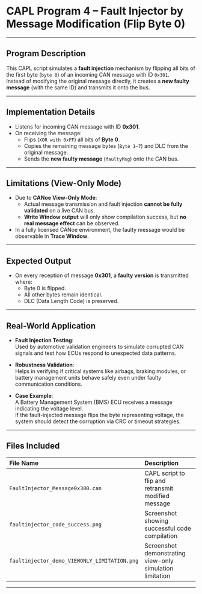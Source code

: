 
# CAPL Program 4 – Fault Injector by Message Modification (Flip Byte 0)

---

## Program Description

This CAPL script simulates a **fault injection** mechanism by flipping all bits of the first byte (`byte 0`) of an incoming CAN message with ID `0x301`.  
Instead of modifying the original message directly, it creates a **new faulty message** (with the same ID) and transmits it onto the bus.

---

## Implementation Details

- Listens for incoming CAN message with ID **0x301**.
- On receiving the message:
  - Flips (`XOR with 0xFF`) all bits of **Byte 0**.
  - Copies the remaining message bytes (`Byte 1–7`) and DLC from the original message.
  - Sends the **new faulty message** (`faultyMsg`) onto the CAN bus.

---

## Limitations (View-Only Mode)

- Due to **CANoe View-Only Mode**:
  - Actual message transmission and fault injection **cannot be fully validated** on a live CAN bus.
  - **Write Window output** will only show compilation success, but **no real message effect** can be observed.
- In a fully licensed CANoe environment, the faulty message would be observable in **Trace Window**.

---

## Expected Output

- On every reception of message **0x301**, a **faulty version** is transmitted where:
  - Byte 0 is flipped.
  - All other bytes remain identical.
  - DLC (Data Length Code) is preserved.

---

## Real-World Application

- **Fault Injection Testing**:  
  Used by automotive validation engineers to simulate corrupted CAN signals and test how ECUs respond to unexpected data patterns.

- **Robustness Validation**:  
  Helps in verifying if critical systems like airbags, braking modules, or battery management units behave safely even under faulty communication conditions.

- **Case Example**:  
  A Battery Management System (BMS) ECU receives a message indicating the voltage level.  
  If the fault-injected message flips the byte representing voltage, the system should detect the corruption via CRC or timeout strategies.

---

## Files Included

| File Name | Description |
| :-------- | :---------- |
| `FaultInjector_Message0x300.can` | CAPL script to flip and retransmit modified message |
| `faultinjector_code_success.png` | Screenshot showing successful code compilation |
| `faultinjector_demo_VIEWONLY_LIMITATION.png` | Screenshot demonstrating view-only simulation limitation |

---

